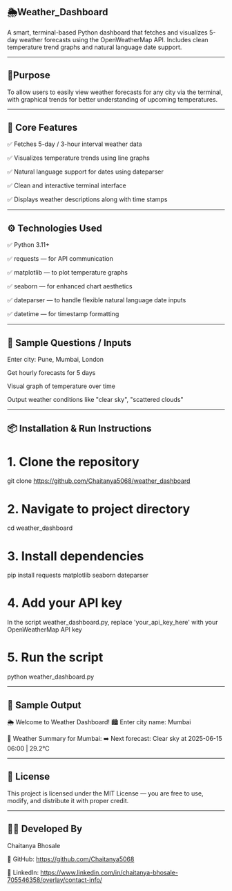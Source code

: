 ## 🌦️Weather_Dashboard
A smart, terminal-based Python dashboard that fetches and visualizes 5-day weather forecasts using the OpenWeatherMap API. Includes clean temperature trend graphs and natural language date support.

---
## 🎯Purpose
To allow users to easily view weather forecasts for any city via the terminal, with graphical trends for better understanding of upcoming temperatures.

---
## 🧠 Core Features
✅ Fetches 5-day / 3-hour interval weather data

✅ Visualizes temperature trends using line graphs

✅ Natural language support for dates using dateparser

✅ Clean and interactive terminal interface

✅ Displays weather descriptions along with time stamps

---
## ⚙️ Technologies Used
✅ Python 3.11+

✅ requests — for API communication

✅ matplotlib — to plot temperature graphs

✅ seaborn — for enhanced chart aesthetics

✅ dateparser — to handle flexible natural language date inputs

✅ datetime — for timestamp formatting

---
## 💬 Sample Questions / Inputs

Enter city: Pune, Mumbai, London

Get hourly forecasts for 5 days

Visual graph of temperature over time

Output weather conditions like "clear sky", "scattered clouds"

---
## 📦 Installation & Run Instructions
# 1. Clone the repository
git clone https://github.com/Chaitanya5068/weather_dashboard

# 2. Navigate to project directory
cd weather_dashboard

# 3. Install dependencies
pip install requests matplotlib seaborn dateparser

# 4. Add your API key
 In the script weather_dashboard.py, replace 'your_api_key_here' with your OpenWeatherMap API key

# 5. Run the script
python weather_dashboard.py

---
## 📄 Sample Output
🌦️ Welcome to Weather Dashboard!
🏙️ Enter city name: Mumbai

📍 Weather Summary for Mumbai:
➡️ Next forecast: Clear sky at 2025-06-15 06:00 | 29.2°C

---
## 📜 License
This project is licensed under the MIT License — you are free to use, modify, and distribute it with proper credit.

---
## 👨‍💻 Developed By
Chaitanya Bhosale

🔗 GitHub: https://github.com/Chaitanya5068

🔗 LinkedIn: https://www.linkedin.com/in/chaitanya-bhosale-705546358/overlay/contact-info/



